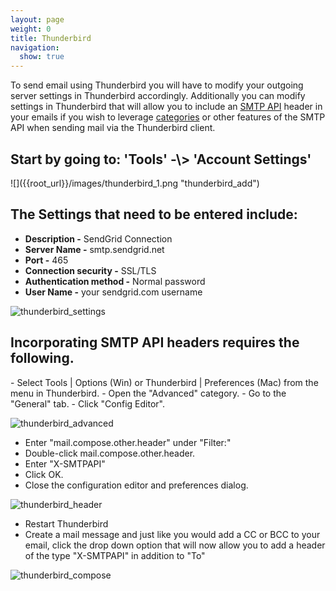 ```yaml
---
layout: page
weight: 0
title: Thunderbird
navigation:
  show: true
---
```


To send email using Thunderbird you will have to modify your outgoing server settings in Thunderbird accordingly. Additionally you can modify settings in Thunderbird that will allow you to include an [SMTP API]({{root_url}}/API_Reference/SMTP_API/index.html) header in your emails if you wish to leverage [categories]({{root_url}}/User_Guide/Delivery_Metrics/categories.html) or other features of the SMTP API when sending mail via the Thunderbird client.

<h2>
Start by going to: 'Tools' -\> 'Account Settings'

</h3>
![]({{root_url}}/images/thunderbird_1.png "thunderbird_add")

<h2>
The Settings that need to be entered include:

</h3>

* **Description -** SendGrid Connection
* **Server Name -** smtp.sendgrid.net
* **Port -** 465
* **Connection security -** SSL/TLS
* **Authentication method -** Normal password
* **User Name -** your sendgrid.com username

![]({{root_url}}/images/thunderbird_2.png "thunderbird_settings")

<h2>
Incorporating SMTP API headers requires the following.

</h3>
-   Select Tools | Options (Win) or Thunderbird | Preferences (Mac) from the menu in Thunderbird.
-   Open the "Advanced" category.
-   Go to the "General" tab.
-   Click "Config Editor".

![]({{root_url}}/images/thunderbird_3.png "thunderbird_advanced")

-   Enter "mail.compose.other.header" under "Filter:"
-   Double-click mail.compose.other.header.
-   Enter "X-SMTPAPI"
-   Click OK.
-   Close the configuration editor and preferences dialog.

![]({{root_url}}/images/thunderbird_4.png "thunderbird_header")

-   Restart Thunderbird
-   Create a mail message and just like you would add a CC or BCC to your email, click the drop down option that will now allow you to add a header of the type "X-SMTPAPI" in addition to "To"

![]({{root_url}}/images/thunderbird_5.png "thunderbird_compose")
